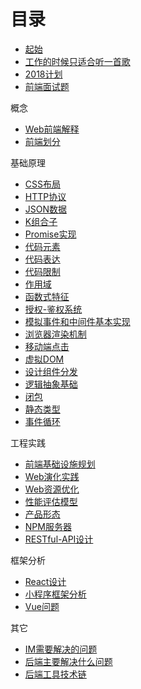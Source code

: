 # 目录

- [起始](起始.md)
- [工作的时候只适合听一首歌](工作的时候只适合听一首歌.md)
- [2018计划](2018计划.md)
- [前端面试题](前端面试题.md)

概念
- [Web前端解释](Web前端解释.md)
- [前端划分](前端划分.md)

基础原理
- [CSS布局](CSS布局.md)
- [HTTP协议](HTTP协议.md)
- [JSON数据](JSON数据.md)
- [K组合子](K组合子.md)
- [Promise实现](Promise实现.md)
- [代码元素](代码元素.md)
- [代码表达](代码表达.md)
- [代码限制](代码限制.md)
- [作用域](作用域.md)
- [函数式特征](函数式特征.md)
- [授权-鉴权系统](授权-鉴权系统.md)
- [模拟事件和中间件基本实现](模拟事件和中间件基本实现.md)
- [浏览器渲染机制](浏览器渲染机制.md)
- [移动端点击](移动端点击.md)
- [虚拟DOM](虚拟DOM.md)
- [设计组件分发](设计组件分发.md)
- [逻辑抽象基础](逻辑抽象基础.md)
- [闭包](闭包.md)
- [静态类型](静态类型.md)
- [事件循环](事件循环.md)

工程实践
- [前端基础设施规划](前端基础设施规划.md)
- [Web演化实践](Web演化实践.md)
- [Web资源优化](Web资源优化.md)
- [性能评估模型](性能评估模型.md)
- [产品形态](产品形态.md)
- [NPM服务器](NPM服务器.md)
- [RESTful-API设计](RESTful-API设计.md)

框架分析
- [React设计](React设计.md)
- [小程序框架分析](小程序框架分析.md)
- [Vue问题](Vue问题.md)

其它
- [IM需要解决的问题](IM需要解决的问题.md)
- [后端主要解决什么问题](后端主要解决什么问题.md)
- [后端工具技术链](后端工具技术链.md)
